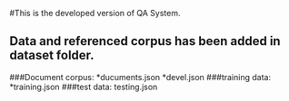#This is the developed version of QA System.
## Data and referenced corpus has been added in dataset folder.
###Document corpus:
*ducuments.json
*devel.json
###training data:
*training.json
###test data:
testing.json
